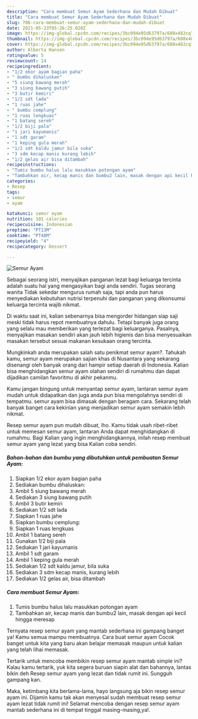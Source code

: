 ```yaml
---
description: "Cara membuat Semur Ayam Sederhana dan Mudah Dibuat"
title: "Cara membuat Semur Ayam Sederhana dan Mudah Dibuat"
slug: 706-cara-membuat-semur-ayam-sederhana-dan-mudah-dibuat
date: 2021-05-23T05:26:25.020Z
image: https://img-global.cpcdn.com/recipes/3bc094e95d63797a/680x482cq70/semur-ayam-foto-resep-utama.jpg
thumbnail: https://img-global.cpcdn.com/recipes/3bc094e95d63797a/680x482cq70/semur-ayam-foto-resep-utama.jpg
cover: https://img-global.cpcdn.com/recipes/3bc094e95d63797a/680x482cq70/semur-ayam-foto-resep-utama.jpg
author: Alberta Hansen
ratingvalue: 5
reviewcount: 14
recipeingredient:
- "1/2 ekor ayam bagian paha"
- " bumbu dihaluskan"
- "5 siung bawang merah"
- "3 siung bawang putih"
- "3 butir kemiri"
- "1/2 sdt lada"
- "1 ruas jahe"
- " bumbu cemplung"
- "1 ruas lengkuas"
- "1 batang sereh"
- "1/2 biji pala"
- "1 jari kayumanis"
- "1 sdt garam"
- "1 keping gula merah"
- "1/2 sdt kaldu jamur bila suka"
- "3 sdm kecap manis kurang lebih"
- "1/2 gelas air bisa ditambah"
recipeinstructions:
- "Tumis bumbu halus lalu masukkan potongan ayam"
- "Tambahkan air, kecap manis dan bumbu2 lain, masak dengan api kecil hingga meresap"
categories:
- Resep
tags:
- semur
- ayam

katakunci: semur ayam 
nutrition: 101 calories
recipecuisine: Indonesian
preptime: "PT13M"
cooktime: "PT48M"
recipeyield: "4"
recipecategory: Dessert

---
```



![Semur Ayam](https://img-global.cpcdn.com/recipes/3bc094e95d63797a/680x482cq70/semur-ayam-foto-resep-utama.jpg)

Sebagai seorang istri, menyajikan panganan lezat bagi keluarga tercinta adalah suatu hal yang mengasyikan bagi anda sendiri. Tugas seorang  wanita Tidak sekedar mengurus rumah saja, tapi anda pun harus menyediakan kebutuhan nutrisi terpenuhi dan panganan yang dikonsumsi keluarga tercinta wajib nikmat.

Di waktu  saat ini, kalian sebenarnya bisa mengorder hidangan siap saji meski tidak harus repot membuatnya dahulu. Tetapi banyak juga orang yang selalu mau memberikan yang terlezat bagi keluarganya. Pasalnya, menyajikan masakan sendiri akan jauh lebih higienis dan bisa menyesuaikan masakan tersebut sesuai makanan kesukaan orang tercinta. 



Mungkinkah anda merupakan salah satu penikmat semur ayam?. Tahukah kamu, semur ayam merupakan sajian khas di Nusantara yang sekarang disenangi oleh banyak orang dari hampir setiap daerah di Indonesia. Kalian bisa menghidangkan semur ayam olahan sendiri di rumahmu dan dapat dijadikan camilan favoritmu di akhir pekanmu.

Kamu jangan bingung untuk menyantap semur ayam, lantaran semur ayam mudah untuk didapatkan dan juga anda pun bisa mengolahnya sendiri di tempatmu. semur ayam bisa dimasak dengan beragam cara. Sekarang telah banyak banget cara kekinian yang menjadikan semur ayam semakin lebih nikmat.

Resep semur ayam pun mudah dibuat, lho. Kamu tidak usah ribet-ribet untuk memesan semur ayam, lantaran Anda dapat menghidangkan di rumahmu. Bagi Kalian yang ingin menghidangkannya, inilah resep membuat semur ayam yang lezat yang bisa Kalian coba sendiri.

<!--inarticleads1-->

##### Bahan-bahan dan bumbu yang dibutuhkan untuk pembuatan Semur Ayam:

1. Siapkan 1/2 ekor ayam bagian paha
1. Sediakan  bumbu dihaluskan:
1. Ambil 5 siung bawang merah
1. Sediakan 3 siung bawang putih
1. Ambil 3 butir kemiri
1. Sediakan 1/2 sdt lada
1. Siapkan 1 ruas jahe
1. Siapkan  bumbu cemplung:
1. Siapkan 1 ruas lengkuas
1. Ambil 1 batang sereh
1. Gunakan 1/2 biji pala
1. Sediakan 1 jari kayumanis
1. Ambil 1 sdt garam
1. Ambil 1 keping gula merah
1. Sediakan 1/2 sdt kaldu jamur, bila suka
1. Sediakan 3 sdm kecap manis, kurang lebih
1. Sediakan 1/2 gelas air, bisa ditambah




<!--inarticleads2-->

##### Cara membuat Semur Ayam:

1. Tumis bumbu halus lalu masukkan potongan ayam
1. Tambahkan air, kecap manis dan bumbu2 lain, masak dengan api kecil hingga meresap




Ternyata resep semur ayam yang mantab sederhana ini gampang banget ya! Kamu semua mampu membuatnya. Cara buat semur ayam Cocok banget untuk kita yang baru akan belajar memasak maupun untuk kalian yang telah lihai memasak.

Tertarik untuk mencoba membikin resep semur ayam mantab simple ini? Kalau kamu tertarik, yuk kita segera buruan siapin alat dan bahannya, lantas bikin deh Resep semur ayam yang lezat dan tidak rumit ini. Sungguh gampang kan. 

Maka, ketimbang kita berlama-lama, hayo langsung aja bikin resep semur ayam ini. Dijamin kamu tak akan menyesal sudah membuat resep semur ayam lezat tidak rumit ini! Selamat mencoba dengan resep semur ayam mantab sederhana ini di tempat tinggal masing-masing,ya!.

